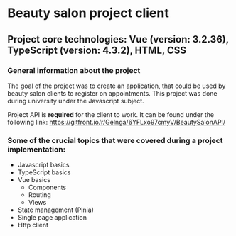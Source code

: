 # Beauty salon project client

## Project core technologies: Vue (version: 3.2.36), TypeScript (version: 4.3.2), HTML, CSS

### General information about the project
The goal of the project was to create an application, that could be used by beauty salon clients to register on appointments. This project was done during university under the Javascript subject. 

Project API is **required** for the client to work. It can be found under the following link: https://gitfront.io/r/Gelnga/6YFLxo97cmyV/BeautySalonAPI/

### Some of the crucial topics that were covered during a project implementation: 
- Javascript basics
- TypeScript basics
- Vue basics
  - Components
  - Routing
  - Views
- State management (Pinia)
- Single page application
- Http client